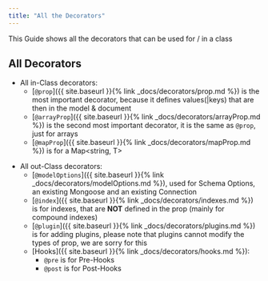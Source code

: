 ```yaml
---
title: "All the Decorators"
---
```


This Guide shows all the decorators that can be used for / in a class

## All Decorators

- All in-Class decorators:
  - [`@prop`]({{ site.baseurl }}{% link _docs/decorators/prop.md %}) is the most important decorator, because it defines values(\|keys) that are then in the model & document
  - [`@arrayProp`]({{ site.baseurl }}{% link _docs/decorators/arrayProp.md %}) is the second most important decorator, it is the same as `@prop`, just for arrays
  - [`@mapProp`]({{ site.baseurl }}{% link _docs/decorators/mapProp.md %}) is for a Map<string, T>
<!--This is just a seperator-->
- All out-Class decorators:
  - [`@modelOptions`]({{ site.baseurl }}{% link _docs/decorators/modelOptions.md %}), used for Schema Options, an existing Mongoose and an existing Connection
  - [`@index`]({{ site.baseurl }}{% link _docs/decorators/indexes.md %}) is for indexes, that are **NOT** defined in the prop (mainly for compound indexes)
  - [`@plugin`]({{ site.baseurl }}{% link _docs/decorators/plugins.md %}) is for adding plugins, please note that plugins cannot modify the types of prop, we are sorry for this
  - [Hooks]({{ site.baseurl }}{% link _docs/decorators/hooks.md %}):
    - `@pre` is for Pre-Hooks
    - `@post` is for Post-Hooks
